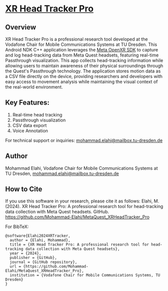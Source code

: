 
# [XR Head Tracker Pro](https://github.com/Mohammad-Elahi/MetaQuest_XRHeadTracker_Pro)

## Overview
XR Head Tracker Pro is a professional research tool developed at the Vodafone Chair for Mobile Communications Systems at TU Dresden. 
This Android NDK C++ application leverages the [Meta OpenXR SDK](https://developers.meta.com/horizon/downloads/package/oculus-openxr-mobile-sdk/) to capture and log head-tracking data from Meta Quest headsets, featuring real-time Passthrough visualization. 
This app collects head-tracking information while allowing users to maintain awareness of their physical surroundings through the Quest's Passthrough technology. The application stores motion data as a CSV file directly on the device, providing researchers and developers with easy access to movement analysis while maintaining the visual context of the real-world environment.

## Key Features:
1. Real-time head tracking
2. Passthrough visualization
3. CSV data export
4. Voice Annotation

For technical support or inquiries:
mohammad.elahi@mailbox.tu-dresden.de

## Author

Mohammad Elahi, Vodafone Chair for Mobile Communications Systems at TU Dresden, mohammad.elahi@mailbox.tu-dresden.de

## How to Cite

If you use this software in your research, please cite it as follows:
Elahi, M. (2024). XR Head Tracker Pro: A professional research tool for head-tracking data collection with Meta Quest headsets. GitHub. https://github.com/Mohammad-Elahi/MetaQuest_XRHeadTracker_Pro

For BibTeX:

```
@software{Elahi2024XRTracker,
  author = {Elahi, Mohammad},
  title = {XR Head Tracker Pro: A professional research tool for head-tracking data collection with Meta Quest headsets},
  year = {2024},
  publisher = {GitHub},
  journal = {GitHub repository},
  url = {https://github.com/Mohammad-Elahi/MetaQuest_XRHeadTracker_Pro},
  institution = {Vodafone Chair for Mobile Communications Systems, TU Dresden}
}
